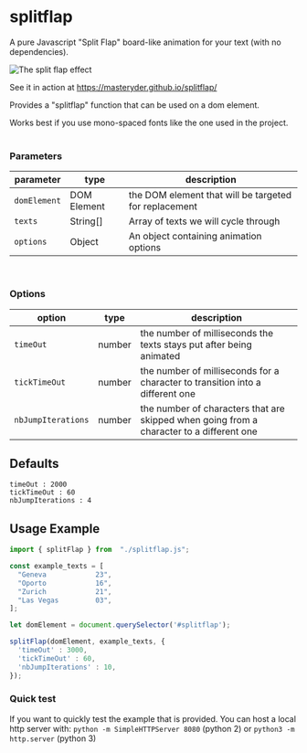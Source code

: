 # splitflap
A  pure Javascript "Split Flap" board-like animation for your text (with no dependencies).

![The split flap effect](https://media.giphy.com/media/2zdkWpVpljtrYqwvB0/giphy.gif)

See it in action at https://masteryder.github.io/splitflap/

Provides a "splitflap" function that can be used on a dom element.

Works best if you use mono-spaced fonts like the one used in the project.
<br><br>
### Parameters

| parameter | type    | description                                      |
| --------- | ------- | ------------------------------------------------ |
| `domElement`     | DOM Element  | the DOM element that will be targeted for replacement        |
| `texts`  | String[] | Array of texts we will cycle through          |
| `options` | Object  | An object containing animation options                            |
<br>

### Options
| option | type    | description                                      |
| --------- | ------- | ------------------------------------------------ |
| `timeOut`     | number  | the number of milliseconds the texts stays put after being animated        |
| `tickTimeOut`  | number | the number of milliseconds for a character to transition into a different one           |
| `nbJumpIterations` | number  | the number of characters that are skipped when going from a character to a different one
## Defaults
```
timeOut : 2000
tickTimeOut : 60
nbJumpIterations : 4
```

## Usage Example

```javascript
import { splitFlap } from  "./splitflap.js";

const example_texts = [
  "Geneva            23",
  "Oporto            16",
  "Zurich            21",
  "Las Vegas         03",
];

let domElement = document.querySelector('#splitflap');

splitFlap(domElement, example_texts, {
  'timeOut' : 3000,
  'tickTimeOut' : 60,
  'nbJumpIterations' : 10,
});
```

### Quick test

If you want to quickly test the example that is provided. You can host a local http server with:
```python -m SimpleHTTPServer 8080``` (python 2)
or
```python3 -m http.server``` (python 3)

